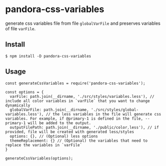 # pandora-css-variables

generate css variables file from file `globalVarFile` and preserves variables of file `varFile`.

## Install
```
$ npm install -D pandora-css-variables
```

## Usage

```
const generateCssVariables = require('pandora-css-variables');

const options = {
  varFile: path.join(__dirname, './src/styles/variables.less'), // include all color variables in `varFile` that you want to change dynamically
  globalVarFile: path.join(__dirname, './src/styles/global-variables.less'), // the less variables in the file will generate css variables. For example, if @primary-1 is defined in the file, --primary-1 will be added to the output.
  outputFilePath: path.join(__dirname, './public/color.less'), // if provided, file will be created with generated less/styles
  options: {}, // (Optional) less options
  themeReplacement: {} // (Optional) the variables that need to replace the variables in `varFile`
}

generateCssVariables(options);
```